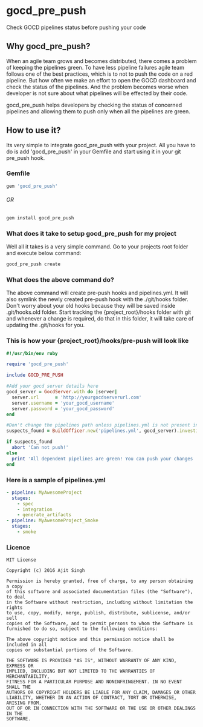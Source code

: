 # gocd_pre_push
Check GOCD pipelines status before pushing your code

## Why gocd_pre_push?
When an agile team grows and becomes distributed, there comes a problem of keeping the pipelines green. To have less pipeline failures agile team follows one of the best practices, which is to not to push the code on a red pipeline. But how often we make an effort to open the GOCD dashboard and check the status of the pipelines. And the problem becomes worse when developer is not sure about what pipelines will be effected by their code.

gocd_pre_push helps developers by checking the status of concerned pipelines and allowing them to push only when all the pipelines are green.

## How to use it?
Its very simple to integrate gocd_pre_push with your project. All you have to do is add 'gocd_pre_push' in your Gemfile and start using it in your git pre_push hook.

### Gemfile
```ruby
gem 'gocd_pre_push'
```
###### OR

```bash
gem install gocd_pre_push
```

### What does it take to setup gocd_pre_push for my project
Well all it takes is a very simple command. Go to your projects root folder and execute below command:
```bash
gocd_pre_push create
```
### What does the above command do?
The above command will create pre-push hooks and pipelines.yml. It will also symlink the newly created pre-push hook with the ./git/hooks folder. Don't worry about your old hooks because they will be saved inside .git/hooks.old folder. Start tracking the {project_root}/hooks folder with git and whenever a change is required, do that in this folder, it will take care of updating the .git/hooks for you.

### This is how your {project_root}/hooks/pre-push will look like
```ruby
#!/usr/bin/env ruby

require 'gocd_pre_push'

include GOCD_PRE_PUSH

#Add your gocd server details here
gocd_server = GocdServer.with do |server|
  server.url      = 'http://yourgocdserverurl.com'
  server.username = 'your_gocd_username'
  server.password = 'your_gocd_password'
end

#Don't change the pipelines path unless pipelines.yml is not present in the repo's root folder
suspects_found = BuildOfficer.new('pipelines.yml', gocd_server).investigate

if suspects_found
  abort 'Can not push!'
else
  print 'All dependent pipelines are green! You can push your changes :)'
end
```

### Here is a sample of pipelines.yml
```yml
- pipeline: MyAwesomeProject
  stages:
    - spec
    - integration
    - generate_artifacts
- pipeline: MyAwesomeProject_Smoke
  stages:
    - smoke
```

### Licence

```LICENSE
MIT License

Copyright (c) 2016 Ajit Singh

Permission is hereby granted, free of charge, to any person obtaining a copy
of this software and associated documentation files (the "Software"), to deal
in the Software without restriction, including without limitation the rights
to use, copy, modify, merge, publish, distribute, sublicense, and/or sell
copies of the Software, and to permit persons to whom the Software is
furnished to do so, subject to the following conditions:

The above copyright notice and this permission notice shall be included in all
copies or substantial portions of the Software.

THE SOFTWARE IS PROVIDED "AS IS", WITHOUT WARRANTY OF ANY KIND, EXPRESS OR
IMPLIED, INCLUDING BUT NOT LIMITED TO THE WARRANTIES OF MERCHANTABILITY,
FITNESS FOR A PARTICULAR PURPOSE AND NONINFRINGEMENT. IN NO EVENT SHALL THE
AUTHORS OR COPYRIGHT HOLDERS BE LIABLE FOR ANY CLAIM, DAMAGES OR OTHER
LIABILITY, WHETHER IN AN ACTION OF CONTRACT, TORT OR OTHERWISE, ARISING FROM,
OUT OF OR IN CONNECTION WITH THE SOFTWARE OR THE USE OR OTHER DEALINGS IN THE
SOFTWARE.
```
